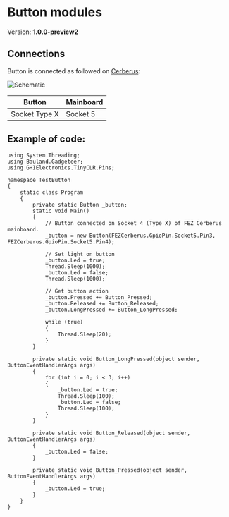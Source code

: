 # Button modules
Version: __1.0.0-preview2__

## Connections ##
Button is connected as followed on [Cerberus](http://docs.ghielectronics.com/hardware/legacy_products/gadgeteer/fez_cerberus.html):

![Schematic](Gadgeteer-Button-Cerberus.jpg)

Button        | Mainboard
------------- | ----------
Socket Type X | Socket 5

## Example of code:
```CSharp
using System.Threading;
using Bauland.Gadgeteer;
using GHIElectronics.TinyCLR.Pins;

namespace TestButton
{
    static class Program
    {
        private static Button _button;
        static void Main()
        {
            // Button connected on Socket 4 (Type X) of FEZ Cerberus mainboard.
            _button = new Button(FEZCerberus.GpioPin.Socket5.Pin3, FEZCerberus.GpioPin.Socket5.Pin4);

            // Set light on button
            _button.Led = true;
            Thread.Sleep(1000);
            _button.Led = false;
            Thread.Sleep(1000);

            // Get button action
            _button.Pressed += Button_Pressed;
            _button.Released += Button_Released;
            _button.LongPressed += Button_LongPressed;

            while (true)
            {
                Thread.Sleep(20);
            }
        }

        private static void Button_LongPressed(object sender, ButtonEventHandlerArgs args)
        {
            for (int i = 0; i < 3; i++)
            {
                _button.Led = true;
                Thread.Sleep(100);
                _button.Led = false;
                Thread.Sleep(100);
            }
        }

        private static void Button_Released(object sender, ButtonEventHandlerArgs args)
        {
            _button.Led = false;
        }

        private static void Button_Pressed(object sender, ButtonEventHandlerArgs args)
        {
            _button.Led = true;
        }
    }
}
```
